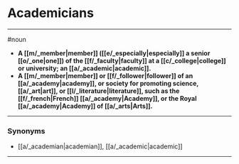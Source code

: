 # Academicians
---
#noun
- **A [[m/_member|member]] ([[e/_especially|especially]] a senior [[o/_one|one]]) of the [[f/_faculty|faculty]] at a [[c/_college|college]] or university; an [[a/_academic|academic]].**
- **A [[m/_member|member]] or [[f/_follower|follower]] of an [[a/_academy|academy]], or society for promoting science, [[a/_art|art]], or [[l/_literature|literature]], such as the [[f/_french|French]] [[a/_academy|Academy]], or the Royal [[a/_academy|Academy]] of [[a/_arts|Arts]].**
---
### Synonyms
- [[a/_academian|academian]], [[a/_academic|academic]]
---
